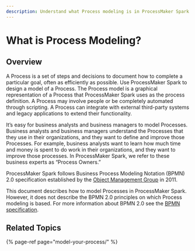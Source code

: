 ```yaml
---
description: Understand what Process modeling is in ProcessMaker Spark.
---
```


# What is Process Modeling?

## Overview

A Process is a set of steps and decisions to document how to complete a particular goal, often as efficiently as possible. Use ProcessMaker Spark to design a model of a Process. The Process model is a graphical representation of a Process that ProcessMaker Spark uses as the process definition. A Process may involve people or be completely automated through scripting. A Process can integrate with external third-party systems and legacy applications to extend their functionality.

It’s easy for business analysts and business managers to model Processes. Business analysts and business managers understand the Processes that they use in their organizations, and they want to define and improve those Processes. For example, business analysts want to learn how much time and money is spent to do work in their organizations, and they want to improve those processes. In ProcessMaker Spark, we refer to these business experts as “Process Owners.”

ProcessMaker Spark follows Business Process Modeling Notation \(BPMN\) 2.0 specification established by the [Object Management Group](https://www.omg.org/) in 2011.

This document describes how to model Processes in ProcessMaker Spark. However, it does not describe the BPMN 2.0 principles on which Process modeling is based. For more information about BPMN 2.0 see the [BPMN specification](https://www.omg.org/spec/BPMN/2.0/About-BPMN/).

## Related Topics

{% page-ref page="model-your-process/" %}

